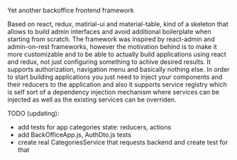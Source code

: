 Yet another backoffice frontend framework

Based on react, redux, matirial-ui and material-table, kind of a skeleton that allows to build admin interfaces and avoid additional boilerplate when starting from scratch.
The framework was inspired by react-admin and admin-on-rest frameworks, however the motivation behind is to make it more customizable and to be able to actually build applications using react and redux, not just configuring something to achive desired results.
It supports authorization, navigation menu and basically nothing else. 
In order to start building applications you just need to inject your components and their reducers to the application and also it supports service registry which is self sort of a dependency injection mechanism where services can be injected as well as the existing services can be overriden.

TODO (updating):
* add tests for app categories state: reducers, actions
* add BackOfficeApp.js, AuthDto.js tests
* create real CategoriesService that requests backend and create test for that
